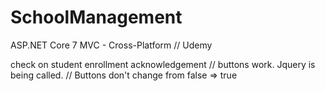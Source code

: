 # SchoolManagement
ASP.NET Core 7 MVC - Cross-Platform // Udemy

check on student enrollment acknowledgement // buttons work. Jquery is being called. // Buttons don't change from false => true
